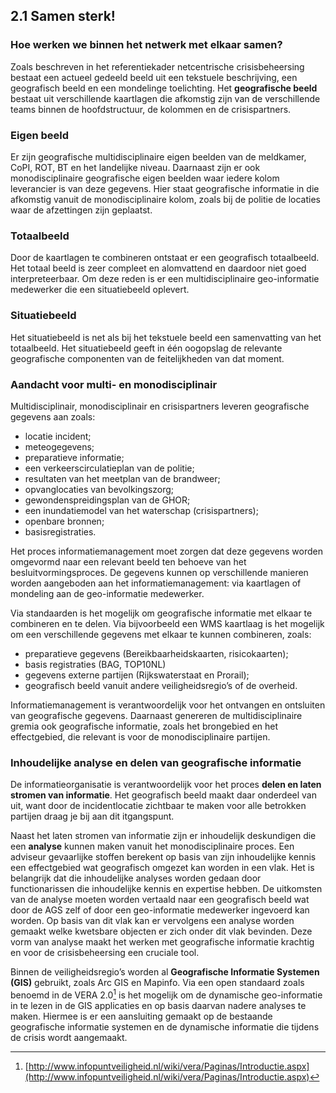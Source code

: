## 2.1 Samen sterk!

### Hoe werken we binnen het netwerk met elkaar samen?

Zoals beschreven in het referentiekader netcentrische crisisbeheersing bestaat een actueel
gedeeld beeld uit een tekstuele beschrijving, een geografisch beeld en een mondelinge
toelichting. Het **geografische beeld** bestaat uit verschillende kaartlagen die afkomstig zijn
van de verschillende teams binnen de hoofdstructuur, de kolommen en de crisispartners.

### Eigen beeld
Er zijn geografische multidisciplinaire eigen beelden van de meldkamer, CoPI, ROT, BT en het landelijke niveau. Daarnaast zijn er ook monodisciplinaire geografische eigen beelden waar iedere kolom leverancier is van deze gegevens. Hier staat geografische informatie in
die afkomstig vanuit de monodisciplinaire kolom, zoals bij de politie de locaties waar de afzettingen zijn geplaatst.

### Totaalbeeld
Door de kaartlagen te combineren ontstaat er een geografisch totaalbeeld. Het totaal beeld is zeer compleet en alomvattend en daardoor niet goed interpreteerbaar. Om deze reden is er een multidisciplinaire geo-informatie medewerker die een situatiebeeld oplevert.

### Situatiebeeld
Het situatiebeeld is net als bij het tekstuele beeld een samenvatting van het totaalbeeld. Het situatiebeeld geeft in één oogopslag de relevante geografische componenten van de feitelijkheden van dat moment.

### Aandacht voor multi- en monodisciplinair
Multidisciplinair, monodisciplinair en crisispartners leveren geografische gegevens aan
zoals:
- locatie incident;
- meteogegevens;
- preparatieve informatie;
- een verkeerscirculatieplan van de politie;
- resultaten van het meetplan van de brandweer;
- opvanglocaties van bevolkingszorg;
- gewondenspreidingsplan van de GHOR;
- een inundatiemodel van het waterschap (crisispartners);
- openbare bronnen;
- basisregistraties.

Het proces informatiemanagement moet zorgen dat deze gegevens worden omgevormd naar een relevant beeld ten behoeve van het besluitvormingsproces. De gegevens kunnen op verschillende manieren worden aangeboden aan het informatiemanagement: via kaartlagen of mondeling aan de geo-informatie medewerker.


Via standaarden is het mogelijk om geografische informatie met elkaar te combineren en te delen. Via bijvoorbeeld een WMS kaartlaag is het mogelijk om een verschillende gegevens met elkaar te kunnen combineren, zoals:
- preparatieve gegevens (Bereikbaarheidskaarten, risicokaarten);
- basis registraties (BAG, TOP10NL)
- gegevens externe partijen (Rijkswaterstaat en Prorail);
- geografisch beeld vanuit andere veiligheidsregio’s of de overheid.

Informatiemanagement is verantwoordelijk voor het ontvangen en ontsluiten van geografische gegevens. Daarnaast genereren de multidisciplinaire gremia ook geografische informatie, zoals het brongebied en het effectgebied, die relevant is voor de monodisciplinaire partijen.

### Inhoudelijke analyse en delen van geografische informatie
De informatieorganisatie is verantwoordelijk voor het proces **delen en laten stromen van informatie**. Het geografisch beeld maakt daar onderdeel van uit, want door de incidentlocatie zichtbaar te maken voor alle betrokken partijen draag je bij aan dit itgangspunt.

Naast het laten stromen van informatie zijn er inhoudelijk deskundigen die een **analyse** kunnen maken vanuit het monodisciplinaire proces. Een adviseur gevaarlijke stoffen berekent op basis van zijn inhoudelijke kennis een effectgebied wat geografisch omgezet
kan worden in een vlak. Het is belangrijk dat die inhoudelijke analyses worden gedaan door functionarissen die inhoudelijke kennis en expertise hebben. De uitkomsten van de analyse moeten worden vertaald naar een geografisch beeld wat door de AGS zelf of door een geo-informatie medewerker ingevoerd kan worden. Op basis van dit vlak kan er vervolgens een analyse worden gemaakt welke kwetsbare objecten er zich onder dit vlak bevinden. Deze vorm van analyse maakt het werken met geografische informatie krachtig en voor de crisisbeheersing een cruciale tool.

Binnen de veiligheidsregio’s worden al **Geografische Informatie Systemen (GIS)** gebruikt, zoals Arc GIS en Mapinfo. Via een open standaard zoals benoemd in de VERA 2.0[^5] is het mogelijk om de dynamische geo-informatie in te lezen in de GIS applicaties en op basis daarvan nadere analyses te maken. Hiermee is er een aansluiting gemaakt op de bestaande geografische informatie systemen en de dynamische informatie die tijdens de crisis wordt aangemaakt.

[^5]: [http://www.infopuntveiligheid.nl/wiki/vera/Paginas/Introductie.aspx](http://www.infopuntveiligheid.nl/wiki/vera/Paginas/Introductie.aspx)